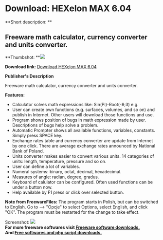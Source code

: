 # Download: HEXelon MAX 6.04

**Short description: **

## Freeware math calculator, currency converter and units converter.

  
**Thumbshot: **![](http://www.freewarefiles.com/screenshot/hexelonmax6_md.gif)   
  
**Download link:** [Download HEXelon MAX 6.04](http://freesoftwares.boysofts.com/HEXelon-MAX_program_25232.html)  
  

**Publisher's Description**  
  

Freeware math calculator, currency converter and units converter.

**Features:**

  * Calculator solves math expressions like: Sin(Pi)-Root(-8;3) e.g. 
  * User can create own functions (e.g. surfaces, volumes, and so on) and publish in Internet. Other users will download those functions and use. 
  * Program shows position of bugs in math expression made by user. Descriptions of bugs help solve a problem. 
  * Automatic Prompter shows all available functions, variables, constants. Simply press SPACE key. 
  * Exchange rates table and currency converter are update from Internet by one click. There are average exchange rates announced by National Bank of Poland. 
  * Units converter makes easier to convert various units. 14 categories of units: length, temperature, pressure and so on. 
  * User can define a lot of variables. 
  * Numeral systems: binary, octal, decimal, hexadecimal. 
  * Measures of angle: radian, degree, gradus. 
  * Keyboard of calulator can be configured. Often used functions can be under a button now. 
  * Help available by F1 press or click over selected button. 

**Note from FreewareFiles:** The program starts in Polish, but can be switched to English. Go to --> "Opcje" to select Options, select English, and click "OK". The program must be restarted for the change to take effect.

  
  
Screenshot: ![](http://www.freewarefiles.com/screenshot/hexelonmax6.gif)  
**For more freeware softwares visit [Freeware software downloads.](http://freesoftwares.boysofts.com/)**   
**And [Free softwares and php script downloads.](http://www.boysofts.com/)**

